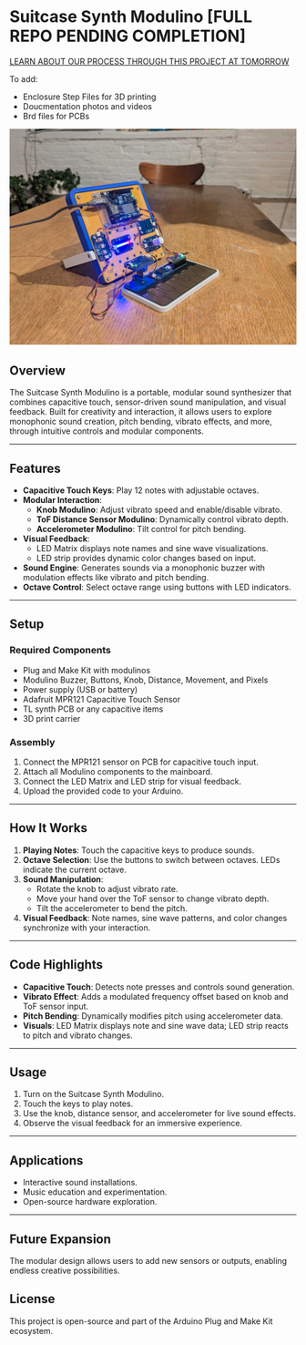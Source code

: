 # Suitcase Synth Modulino [FULL REPO PENDING COMPLETION]


[LEARN ABOUT OUR PROCESS THROUGH THIS PROJECT AT TOMORROW](https://youtu.be/-QRer8uG97s?si=7fIsf5wegiuD1a32)

To add:
- Enclosure Step Files for 3D printing
- Doucmentation photos and videos
- Brd files for PCBs

![full build](https://raw.githubusercontent.com/TLShuang/PG16/refs/heads/main/Images%20and%20Videos/fullBuilds.jpg)

## Overview
The Suitcase Synth Modulino is a portable, modular sound synthesizer that combines capacitive touch, sensor-driven sound manipulation, and visual feedback. Built for creativity and interaction, it allows users to explore monophonic sound creation, pitch bending, vibrato effects, and more, through intuitive controls and modular components.

---

## Features
- **Capacitive Touch Keys**: Play 12 notes with adjustable octaves.
- **Modular Interaction**:
  - **Knob Modulino**: Adjust vibrato speed and enable/disable vibrato.
  - **ToF Distance Sensor Modulino**: Dynamically control vibrato depth.
  - **Accelerometer Modulino**: Tilt control for pitch bending.
- **Visual Feedback**:
  - LED Matrix displays note names and sine wave visualizations.
  - LED strip provides dynamic color changes based on input.
- **Sound Engine**: Generates sounds via a monophonic buzzer with modulation effects like vibrato and pitch bending.
- **Octave Control**: Select octave range using buttons with LED indicators.

---

## Setup
### Required Components
- Plug and Make Kit with modulinos
- Modulino Buzzer, Buttons, Knob, Distance, Movement, and Pixels
- Power supply (USB or battery)
- Adafruit MPR121 Capacitive Touch Sensor
- TL synth PCB or any capacitive items
- 3D print carrier

### Assembly
1. Connect the MPR121 sensor on PCB for capacitive touch input.
2. Attach all Modulino components to the mainboard.
3. Connect the LED Matrix and LED strip for visual feedback.
4. Upload the provided code to your Arduino.

---

## How It Works
1. **Playing Notes**: Touch the capacitive keys to produce sounds.
2. **Octave Selection**: Use the buttons to switch between octaves. LEDs indicate the current octave.
3. **Sound Manipulation**:
   - Rotate the knob to adjust vibrato rate.
   - Move your hand over the ToF sensor to change vibrato depth.
   - Tilt the accelerometer to bend the pitch.
4. **Visual Feedback**: Note names, sine wave patterns, and color changes synchronize with your interaction.

---

## Code Highlights
- **Capacitive Touch**: Detects note presses and controls sound generation.
- **Vibrato Effect**: Adds a modulated frequency offset based on knob and ToF sensor input.
- **Pitch Bending**: Dynamically modifies pitch using accelerometer data.
- **Visuals**: LED Matrix displays note and sine wave data; LED strip reacts to pitch and vibrato changes.

---

## Usage
1. Turn on the Suitcase Synth Modulino.
2. Touch the keys to play notes.
3. Use the knob, distance sensor, and accelerometer for live sound effects.
4. Observe the visual feedback for an immersive experience.

---

## Applications
- Interactive sound installations.
- Music education and experimentation.
- Open-source hardware exploration.

---

## Future Expansion
The modular design allows users to add new sensors or outputs, enabling endless creative possibilities.

## License
This project is open-source and part of the Arduino Plug and Make Kit ecosystem.
